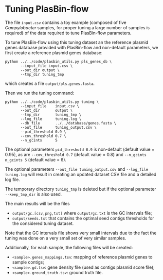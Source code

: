 # Tuning PlasBin-flow

The file `input.csv` contains a toy example (composed of five
*Campylobacter* samples, for proper tuning a large number of samples
is required) of the data required to tune PlasBin-flow parameters.

To tune PlasBin-flow using this tuning dataset an the reference
plasmid genes database provided with PlasBin-flow and non-default
parameters, we first create a reference plasmid genes database:

```
python ../../code/plasbin_utils.py pls_genes_db \
       --input_file input.csv \
       --out_dir output \
       --tmp_dir tuning_tmp
```
which creates a file `output/pls.genes.fasta`.

Then we run the tuning command:

```
python ../../code/plasbin_utils.py tuning \
       --input_file    input.csv \
       --out_dir       output \
       --tmp_dir       tuning_tmp \
       --log_file      tuning.log \       
       --db_file       ../../database/genes.fasta \
       --out_file      tuning_output.csv \
       --pid_threshold 0.9 \
       --cov_threshold 0.7 \
       --n_gcints      5
```

The optional parameters `pid_threshold 0.9` is non-default (default
value = 0.95), as are `--cov_threshold 0.7` (default value = 0.8) and
`--n_gcints n_gcints 5` (default value = 6).

The optional parameters `--out_file tuning_output.csv` and `--log_file
tuning.log` will result in creating an updated dataset CSV file and a
detailed log file.

The temporary directory `tuning_tmp` is deleted but if the optional
parameter `--keep_tmp_dir` is also used.

The main results will be the files
- `output/gc.[csv,png,txt]` where `output/gc.txt` is the GC intervals
  file;
- `output/seeds.txt` that contains the optimal seed contigs thresholds
  for the considered tuning dataset.

Note that the GC intervals file shows very small intervals due to the
fact the tuning was done on a very small set of very similar samples.

Additionally, for each sample, the following files will be created:
- `<sample>.genes_mappings.tsv`: mapping of reference plasmid
  genes to sample contigs;
- `<sample>.gd.tsv`: gene density file (used as contigs plasmid score
  file);
- `<sample>.ground_truth.tsv`: ground truth file.